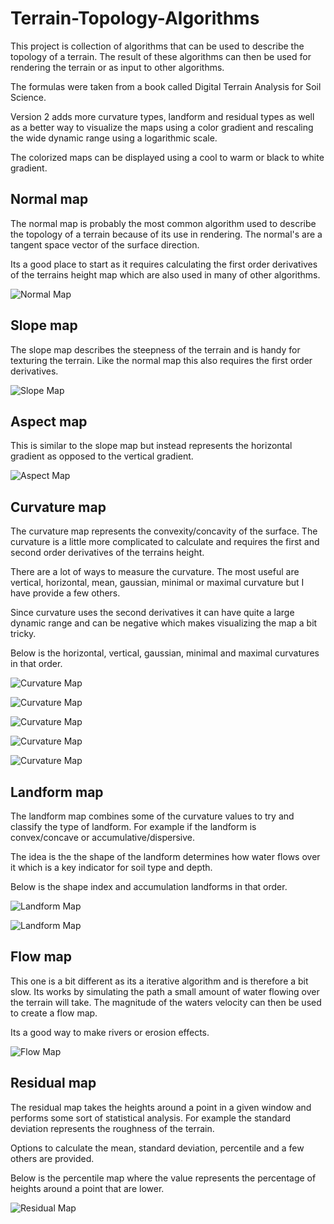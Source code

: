# Terrain-Topology-Algorithms

This project is collection of algorithms that can be used to describe the topology of a terrain. The result of these algorithms can then be used for rendering the terrain or as input to other algorithms.

The formulas were taken from a book called Digital Terrain Analysis for Soil Science.

Version 2 adds more curvature types, landform and residual types as well as a better way to visualize the maps using a color gradient and rescaling the wide dynamic range using a logarithmic scale.

The colorized maps can be displayed using a cool to warm or black to white gradient.

## Normal map

The normal map is probably the most common algorithm used to describe the topology of a terrain because of its use in rendering. The normal's are a tangent space vector of the surface direction.

Its a good place to start as it requires calculating the first order derivatives of the terrains height map which are also used in many of other algorithms.

![Normal Map](./Media/normal.png)

## Slope map

The slope map describes the steepness of the terrain and is handy for texturing the terrain. Like the normal map this also requires the first order derivatives.

![Slope Map](./Media/slope.png)

## Aspect map

This is similar to the slope map but instead represents the horizontal gradient as opposed to the vertical gradient.

![Aspect Map](./Media/aspect.png)

## Curvature map

The curvature map represents the convexity/concavity of the surface. The curvature is a little more complicated to calculate and requires the first and second order derivatives of the terrains height.

There are a lot of ways to measure the curvature. The most useful are vertical, horizontal, mean, gaussian, minimal or maximal curvature but I have provide a few others.

Since curvature uses the second derivatives it can have quite a large dynamic range and can be negative which makes visualizing the map a bit tricky.

Below is the horizontal, vertical, gaussian, minimal and maximal curvatures in that order.

![Curvature Map](./Media/horz_curve.png)

![Curvature Map](./Media/vert_curve.png)

![Curvature Map](./Media/gauss_curve.png)

![Curvature Map](./Media/min_curve.png)

![Curvature Map](./Media/max_curve.png)

## Landform map

The landform map combines some of the curvature values to try and classify the type of landform. For example if the landform is convex/concave or accumulative/dispersive. 

The idea is the the shape of the landform determines how water flows over it which is a key indicator for soil type and depth.

Below is the shape index and accumulation landforms in that order.

![Landform Map](./Media/shape_landform.png)

![Landform Map](./Media/accum_landform.png)

## Flow map

This one is a bit different as its a iterative algorithm and is therefore a bit slow. Its works by simulating the path a small amount of water flowing over the terrain will take. The magnitude of the waters velocity can then be used to create a flow map.

Its a good way to make rivers or erosion effects.

![Flow Map](./Media/flow.png)

## Residual map

The residual map takes the heights around a point in a given window and performs some sort of statistical analysis. For example the standard deviation represents the roughness of the terrain.

Options to calculate the mean, standard deviation, percentile and a few others are provided.

Below is the percentile map where the value represents the percentage of heights around a point that are lower.

![Residual Map](./Media/percentile.png)















